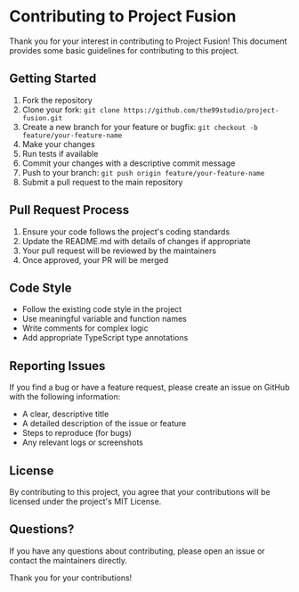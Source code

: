 # Contributing to Project Fusion

Thank you for your interest in contributing to Project Fusion! This document provides some basic guidelines for contributing to this project.

## Getting Started

1. Fork the repository
2. Clone your fork: `git clone https://github.com/the99studio/project-fusion.git`
3. Create a new branch for your feature or bugfix: `git checkout -b feature/your-feature-name`
4. Make your changes
5. Run tests if available
6. Commit your changes with a descriptive commit message
7. Push to your branch: `git push origin feature/your-feature-name`
8. Submit a pull request to the main repository

## Pull Request Process

1. Ensure your code follows the project's coding standards
2. Update the README.md with details of changes if appropriate
3. Your pull request will be reviewed by the maintainers
4. Once approved, your PR will be merged

## Code Style

- Follow the existing code style in the project
- Use meaningful variable and function names
- Write comments for complex logic
- Add appropriate TypeScript type annotations

## Reporting Issues

If you find a bug or have a feature request, please create an issue on GitHub with the following information:
- A clear, descriptive title
- A detailed description of the issue or feature
- Steps to reproduce (for bugs)
- Any relevant logs or screenshots

## License

By contributing to this project, you agree that your contributions will be licensed under the project's MIT License.

## Questions?

If you have any questions about contributing, please open an issue or contact the maintainers directly.

Thank you for your contributions!